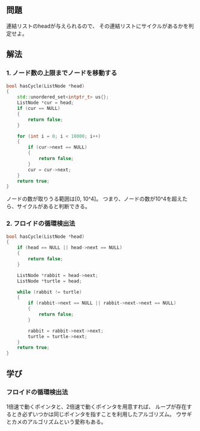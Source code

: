 ## 問題
連結リストのheadが与えられるので、
その連結リストにサイクルがあるかを判定せよ。

## 解法
### 1. ノード数の上限までノードを移動する
```cpp
bool hasCycle(ListNode *head)
{
	std::unordered_set<intptr_t> us{};
	ListNode *cur = head;
	if (cur == NULL)
	{
		return false;
	}

	for (int i = 0; i < 10000; i++)
	{
		if (cur->next == NULL)
		{
			return false;
		}
		cur = cur->next;
	}
	return true;
}
```
ノードの数が取りうる範囲は[0, 10^4]。
つまり、ノードの数が10^4を超えたら、サイクルがあると判断できる。

### 2. フロイドの循環検出法
```cpp
bool hasCycle(ListNode *head)
{
	if (head == NULL || head->next == NULL)
	{
		return false;
	}

	ListNode *rabbit = head->next;
	ListNode *turtle = head;

	while (rabbit != turtle)
	{
		if (rabbit->next == NULL || rabbit->next->next == NULL)
		{
			return false;
		}

		rabbit = rabbit->next->next;
		turtle = turtle->next;
	}
	return true;
}
```

## 学び
### フロイドの循環検出法
1倍速で動くポインタと、2倍速で動くポインタを用意すれば、
ループが存在するとき必ずいつかは同じポインタを指すことを利用したアルゴリズム。
ウサギとカメのアルゴリズムという愛称もある。
